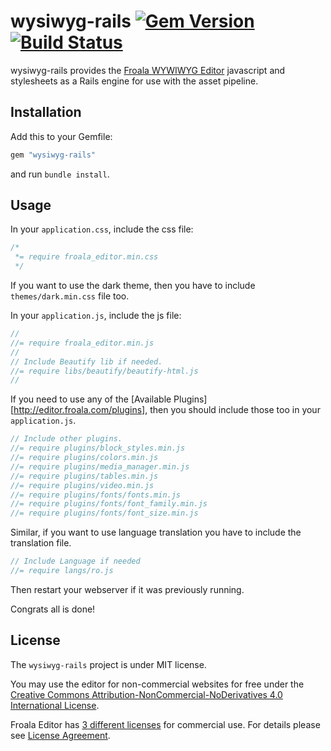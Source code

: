 # wysiwyg-rails [![Gem Version](https://badge.fury.io/rb/wysiwyg-rails.png)](http://badge.fury.io/rb/wysiwyg-rails) [![Build Status](https://secure.travis-ci.org/froala/wysiwyg-rails.png)](http://travis-ci.org/froala/wysiwyg-rails)

wysiwyg-rails provides the [Froala WYWIWYG Editor](http://editor.froala.com) javascript and stylesheets as a Rails engine for use with the asset pipeline.

## Installation

Add this to your Gemfile:

```ruby
gem "wysiwyg-rails"
```

and run `bundle install`.

## Usage

In your `application.css`, include the css file:

```css
/*
 *= require froala_editor.min.css
 */
```

If you want to use the dark theme, then you have to include `themes/dark.min.css` file too.

In your `application.js`, include the js file:

```javascript
//
//= require froala_editor.min.js
//
// Include Beautify lib if needed.
//= require libs/beautify/beautify-html.js
//
```

If you need to use any of the [Available Plugins][http://editor.froala.com/plugins], then you should include those too in your `application.js`.
```javascript
// Include other plugins.
//= require plugins/block_styles.min.js
//= require plugins/colors.min.js
//= require plugins/media_manager.min.js
//= require plugins/tables.min.js
//= require plugins/video.min.js
//= require plugins/fonts/fonts.min.js
//= require plugins/fonts/font_family.min.js
//= require plugins/fonts/font_size.min.js
```

Similar, if you want to use language translation you have to include the translation file.
```javascript
// Include Language if needed
//= require langs/ro.js
```

Then restart your webserver if it was previously running.

Congrats all is done!

## License

The `wysiwyg-rails` project is under MIT license.

You may use the editor for non-commercial websites for free under the [Creative Commons Attribution-NonCommercial-NoDerivatives 4.0 International License](http://creativecommons.org/licenses/by-nc-nd/4.0/).

Froala Editor has [3 different licenses](http://editor.froala.com/download/) for commercial use.
For details please see [License Agreement](http://editor.froala.com/license).
